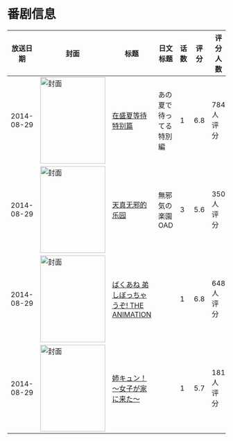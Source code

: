 # 番剧信息

|放送日期|封面|标题|日文标题|话数|评分|评分人数|
|---|---|---|---|---|---|---|
|2014-08-29|<img src="//lain.bgm.tv/pic/cover/c/94/ce/100450_cX0bb.jpg" alt="封面" style="width:150px;height:200px;object-fit:cover;">|[在盛夏等待 特别篇](https://bangumi.tv/subject/100450)|あの夏で待ってる 特別編|1|6.8|784人评分|
|2014-08-29|<img src="/img/no_icon_subject.png" alt="封面" style="width:150px;height:200px;object-fit:cover;">|[天真无邪的乐园](https://bangumi.tv/subject/100799)|無邪気の楽園 OAD|3|5.6|350人评分|
|2014-08-29|<img src="/img/no_icon_subject.png" alt="封面" style="width:150px;height:200px;object-fit:cover;">|[ばくあね 弟しぼっちゃうぞ! THE ANIMATION](https://bangumi.tv/subject/112269)||1|6.8|648人评分|
|2014-08-29|<img src="/img/no_icon_subject.png" alt="封面" style="width:150px;height:200px;object-fit:cover;">|[姉キュン！ ～女子が家に来た～](https://bangumi.tv/subject/112965)||1|5.7|181人评分|
